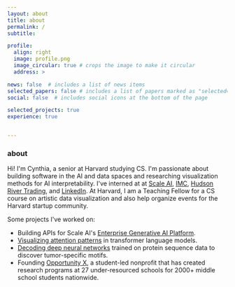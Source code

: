 ```yaml
---
layout: about
title: about
permalink: /
subtitle: 

profile:
  align: right
  image: profile.png
  image_circular: true # crops the image to make it circular
  address: >

news: false  # includes a list of news items
selected_papers: false # includes a list of papers marked as "selected={true}"
social: false  # includes social icons at the bottom of the page

selected_projects: true
experience: true


---
```


<h3> about </h3>

Hi! I'm Cynthia, a senior at Harvard studying CS. I'm passionate about building software in the AI and data spaces and researching visualization methods for AI interpretability. I've interned at at [Scale AI](scale.com), [IMC](imc.com), [Hudson River Trading](https://www.hudsonrivertrading.com/), and [LinkedIn](linkedin.com). At Harvard, I am a Teaching Fellow for a CS course on artistic data visualization and also help organize events for the Harvard startup community. 

Some projects I've worked on:
- Building APIs for Scale AI's [Enterprise Generative AI Platform](https://scale.com/generative-ai-platform).
- [Visualizing attention patterns](/projects/attention) in transformer language models.
- [Decoding deep neural networks](/projects/deepexplain) trained on protein sequence data to discover tumor-specific motifs. 
- Founding [Opportunity X](https://opportunityx.org/), a student-led nonprofit that has created research programs at 27 under-resourced schools for 2000+ middle school students nationwide. 

